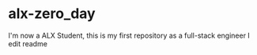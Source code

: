 # alx-zero_day
I'm now a ALX Student, this is my first repository as a full-stack engineer
I edit readme
